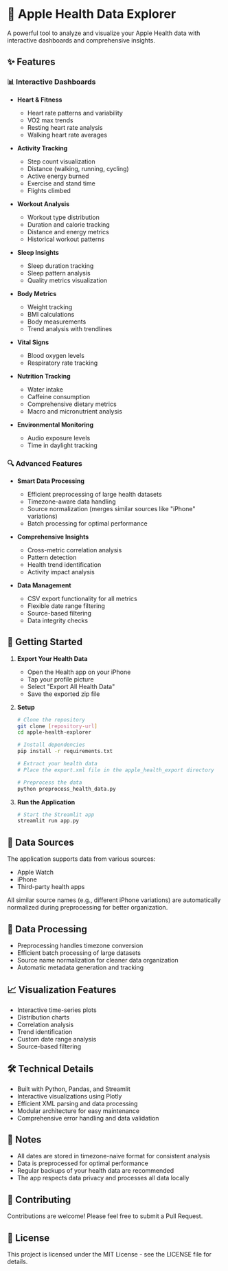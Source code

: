 # 🍎 Apple Health Data Explorer

A powerful tool to analyze and visualize your Apple Health data with interactive dashboards and comprehensive insights.

## ✨ Features

### 📊 Interactive Dashboards
- **Heart & Fitness**
  - Heart rate patterns and variability
  - VO2 max trends
  - Resting heart rate analysis
  - Walking heart rate averages

- **Activity Tracking**
  - Step count visualization
  - Distance (walking, running, cycling)
  - Active energy burned
  - Exercise and stand time
  - Flights climbed

- **Workout Analysis**
  - Workout type distribution
  - Duration and calorie tracking
  - Distance and energy metrics
  - Historical workout patterns

- **Sleep Insights**
  - Sleep duration tracking
  - Sleep pattern analysis
  - Quality metrics visualization

- **Body Metrics**
  - Weight tracking
  - BMI calculations
  - Body measurements
  - Trend analysis with trendlines

- **Vital Signs**
  - Blood oxygen levels
  - Respiratory rate tracking

- **Nutrition Tracking**
  - Water intake
  - Caffeine consumption
  - Comprehensive dietary metrics
  - Macro and micronutrient analysis

- **Environmental Monitoring**
  - Audio exposure levels
  - Time in daylight tracking

### 🔍 Advanced Features
- **Smart Data Processing**
  - Efficient preprocessing of large health datasets
  - Timezone-aware data handling
  - Source normalization (merges similar sources like "iPhone" variations)
  - Batch processing for optimal performance

- **Comprehensive Insights**
  - Cross-metric correlation analysis
  - Pattern detection
  - Health trend identification
  - Activity impact analysis

- **Data Management**
  - CSV export functionality for all metrics
  - Flexible date range filtering
  - Source-based filtering
  - Data integrity checks

## 🚀 Getting Started

1. **Export Your Health Data**
   - Open the Health app on your iPhone
   - Tap your profile picture
   - Select "Export All Health Data"
   - Save the exported zip file

2. **Setup**
   ```bash
   # Clone the repository
   git clone [repository-url]
   cd apple-health-explorer

   # Install dependencies
   pip install -r requirements.txt

   # Extract your health data
   # Place the export.xml file in the apple_health_export directory

   # Preprocess the data
   python preprocess_health_data.py
   ```

3. **Run the Application**
   ```bash
   # Start the Streamlit app
   streamlit run app.py
   ```

## 📱 Data Sources
The application supports data from various sources:
- Apple Watch
- iPhone
- Third-party health apps

All similar source names (e.g., different iPhone variations) are automatically normalized during preprocessing for better organization.

## 🔄 Data Processing
- Preprocessing handles timezone conversion
- Efficient batch processing of large datasets
- Source name normalization for cleaner data organization
- Automatic metadata generation and tracking

## 📈 Visualization Features
- Interactive time-series plots
- Distribution charts
- Correlation analysis
- Trend identification
- Custom date range analysis
- Source-based filtering

## 🛠 Technical Details
- Built with Python, Pandas, and Streamlit
- Interactive visualizations using Plotly
- Efficient XML parsing and data processing
- Modular architecture for easy maintenance
- Comprehensive error handling and data validation

## 📝 Notes
- All dates are stored in timezone-naive format for consistent analysis
- Data is preprocessed for optimal performance
- Regular backups of your health data are recommended
- The app respects data privacy and processes all data locally

## 🤝 Contributing
Contributions are welcome! Please feel free to submit a Pull Request.

## 📄 License
This project is licensed under the MIT License - see the LICENSE file for details.